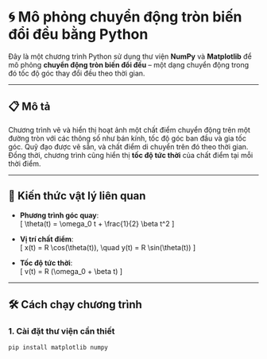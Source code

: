 # 🌀 Mô phỏng chuyển động tròn biến đổi đều bằng Python

Đây là một chương trình Python sử dụng thư viện **NumPy** và **Matplotlib** để mô phỏng **chuyển động tròn biến đổi đều** – một dạng chuyển động trong đó tốc độ góc thay đổi đều theo thời gian.

---

## 📋 Mô tả

Chương trình vẽ và hiển thị hoạt ảnh một chất điểm chuyển động trên một đường tròn với các thông số như bán kính, tốc độ góc ban đầu và gia tốc góc. Quỹ đạo được vẽ sẵn, và chất điểm di chuyển trên đó theo thời gian. Đồng thời, chương trình cũng hiển thị **tốc độ tức thời** của chất điểm tại mỗi thời điểm.

---

## 🧠 Kiến thức vật lý liên quan

- **Phương trình góc quay**:  
  \[
  \theta(t) = \omega_0 t + \frac{1}{2} \beta t^2
  \]

- **Vị trí chất điểm**:  
  \[
  x(t) = R \cos(\theta(t)), \quad y(t) = R \sin(\theta(t))
  \]

- **Tốc độ tức thời**:  
  \[
  v(t) = R (\omega_0 + \beta t)
  \]

---

## 🛠 Cách chạy chương trình

### 1. Cài đặt thư viện cần thiết

```bash
pip install matplotlib numpy
